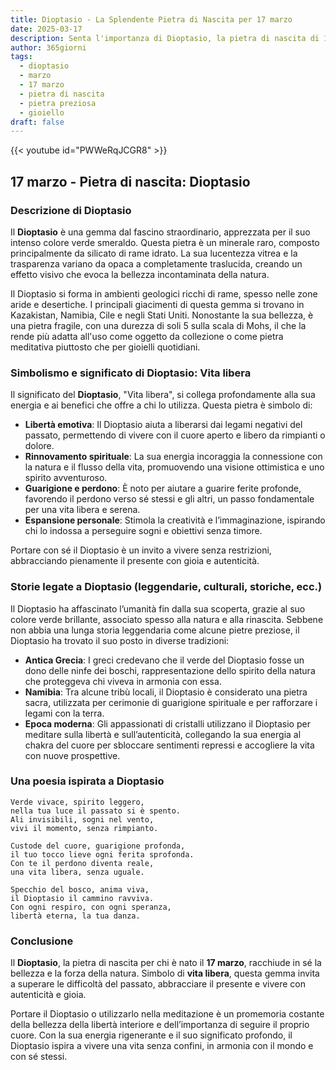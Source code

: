 ```yaml
---
title: Dioptasio - La Splendente Pietra di Nascita per 17 marzo
date: 2025-03-17
description: Senta l'importanza di Dioptasio, la pietra di nascita di 17 marzo che simboleggia Vita libera. Lasci che la sua bellezza e il suo significato illuminino la sua giornata.
author: 365giorni
tags:
  - dioptasio
  - marzo
  - 17 marzo
  - pietra di nascita
  - pietra preziosa
  - gioiello
draft: false
---
```


{{< youtube id="PWWeRqJCGR8" >}}

## 17 marzo - Pietra di nascita: Dioptasio

### Descrizione di Dioptasio

Il **Dioptasio** è una gemma dal fascino straordinario, apprezzata per il suo intenso colore verde smeraldo. Questa pietra è un minerale raro, composto principalmente da silicato di rame idrato. La sua lucentezza vitrea e la trasparenza variano da opaca a completamente traslucida, creando un effetto visivo che evoca la bellezza incontaminata della natura.

Il Dioptasio si forma in ambienti geologici ricchi di rame, spesso nelle zone aride e desertiche. I principali giacimenti di questa gemma si trovano in Kazakistan, Namibia, Cile e negli Stati Uniti. Nonostante la sua bellezza, è una pietra fragile, con una durezza di soli 5 sulla scala di Mohs, il che la rende più adatta all'uso come oggetto da collezione o come pietra meditativa piuttosto che per gioielli quotidiani.

### Simbolismo e significato di Dioptasio: Vita libera

Il significato del **Dioptasio**, "Vita libera", si collega profondamente alla sua energia e ai benefici che offre a chi lo utilizza. Questa pietra è simbolo di:

- **Libertà emotiva**: Il Dioptasio aiuta a liberarsi dai legami negativi del passato, permettendo di vivere con il cuore aperto e libero da rimpianti o dolore.
- **Rinnovamento spirituale**: La sua energia incoraggia la connessione con la natura e il flusso della vita, promuovendo una visione ottimistica e uno spirito avventuroso.
- **Guarigione e perdono**: È noto per aiutare a guarire ferite profonde, favorendo il perdono verso sé stessi e gli altri, un passo fondamentale per una vita libera e serena.
- **Espansione personale**: Stimola la creatività e l’immaginazione, ispirando chi lo indossa a perseguire sogni e obiettivi senza timore.

Portare con sé il Dioptasio è un invito a vivere senza restrizioni, abbracciando pienamente il presente con gioia e autenticità.

### Storie legate a Dioptasio (leggendarie, culturali, storiche, ecc.)

Il Dioptasio ha affascinato l’umanità fin dalla sua scoperta, grazie al suo colore verde brillante, associato spesso alla natura e alla rinascita. Sebbene non abbia una lunga storia leggendaria come alcune pietre preziose, il Dioptasio ha trovato il suo posto in diverse tradizioni:

- **Antica Grecia**: I greci credevano che il verde del Dioptasio fosse un dono delle ninfe dei boschi, rappresentazione dello spirito della natura che proteggeva chi viveva in armonia con essa.
- **Namibia**: Tra alcune tribù locali, il Dioptasio è considerato una pietra sacra, utilizzata per cerimonie di guarigione spirituale e per rafforzare i legami con la terra.
- **Epoca moderna**: Gli appassionati di cristalli utilizzano il Dioptasio per meditare sulla libertà e sull’autenticità, collegando la sua energia al chakra del cuore per sbloccare sentimenti repressi e accogliere la vita con nuove prospettive.

### Una poesia ispirata a Dioptasio

```
Verde vivace, spirito leggero,  
nella tua luce il passato si è spento.  
Ali invisibili, sogni nel vento,  
vivi il momento, senza rimpianto.

Custode del cuore, guarigione profonda,  
il tuo tocco lieve ogni ferita sprofonda.  
Con te il perdono diventa reale,  
una vita libera, senza uguale.

Specchio del bosco, anima viva,  
il Dioptasio il cammino ravviva.  
Con ogni respiro, con ogni speranza,  
libertà eterna, la tua danza.
```

### Conclusione

Il **Dioptasio**, la pietra di nascita per chi è nato il **17 marzo**, racchiude in sé la bellezza e la forza della natura. Simbolo di **vita libera**, questa gemma invita a superare le difficoltà del passato, abbracciare il presente e vivere con autenticità e gioia.

Portare il Dioptasio o utilizzarlo nella meditazione è un promemoria costante della bellezza della libertà interiore e dell’importanza di seguire il proprio cuore. Con la sua energia rigenerante e il suo significato profondo, il Dioptasio ispira a vivere una vita senza confini, in armonia con il mondo e con sé stessi.